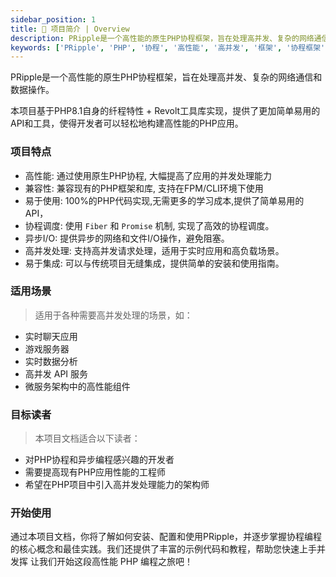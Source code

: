 ```yaml
---
sidebar_position: 1
title: 📘 项目简介 | Overview
description: PRipple是一个高性能的原生PHP协程框架，旨在处理高并发、复杂的网络通信和数据操作。
keywords: ['PRipple', 'PHP', '协程', '高性能', '高并发', '框架', '协程框架']
---
```


PRipple是一个高性能的原生PHP协程框架，旨在处理高并发、复杂的网络通信和数据操作。

本项目基于PHP8.1自身的纤程特性 + Revolt工具库实现，提供了更加简单易用的API和工具，使得开发者可以轻松地构建高性能的PHP应用。

### 项目特点

- 高性能: 通过使用原生PHP协程, 大幅提高了应用的并发处理能力
- 兼容性: 兼容现有的PHP框架和库, 支持在FPM/CLI环境下使用
- 易于使用: 100%的PHP代码实现,无需更多的学习成本,提供了简单易用的API，
- 协程调度: 使用 `Fiber` 和 `Promise` 机制, 实现了高效的协程调度。
- 异步I/O: 提供异步的网络和文件I/O操作，避免阻塞。
- 高并发处理: 支持高并发请求处理，适用于实时应用和高负载场景。
- 易于集成: 可以与传统项目无缝集成，提供简单的安装和使用指南。

### 适用场景

> 适用于各种需要高并发处理的场景，如：

- 实时聊天应用
- 游戏服务器
- 实时数据分析
- 高并发 API 服务
- 微服务架构中的高性能组件

### 目标读者

> 本项目文档适合以下读者：

- 对PHP协程和异步编程感兴趣的开发者
- 需要提高现有PHP应用性能的工程师
- 希望在PHP项目中引入高并发处理能力的架构师

### 开始使用

通过本项目文档，你将了解如何安装、配置和使用PRipple，并逐步掌握协程编程的核心概念和最佳实践。我们还提供了丰富的示例代码和教程，帮助您快速上手并发挥
让我们开始这段高性能 PHP 编程之旅吧！
